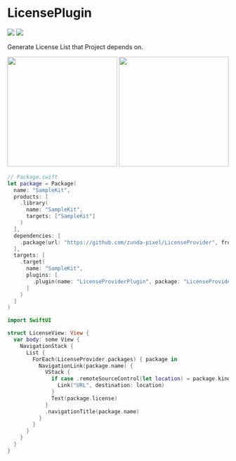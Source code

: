 # LicensePlugin

[![](https://img.shields.io/endpoint?url=https%3A%2F%2Fswiftpackageindex.com%2Fapi%2Fpackages%2Fzunda-pixel%2FLicenseProvider%2Fbadge%3Ftype%3Dswift-versions)](https://swiftpackageindex.com/zunda-pixel/LicenseProvider)
[![](https://img.shields.io/endpoint?url=https%3A%2F%2Fswiftpackageindex.com%2Fapi%2Fpackages%2Fzunda-pixel%2FLicenseProvider%2Fbadge%3Ftype%3Dplatforms)](https://swiftpackageindex.com/zunda-pixel/LicenseProvider)

Generate License List that Project depends on.

<div>
<img width="250" src="https://user-images.githubusercontent.com/47569369/211776957-57ecef9a-bdff-4ee4-af47-da39c890541a.png" />
<img width="250" src="https://user-images.githubusercontent.com/47569369/211777591-2f2efc08-2438-40b4-aca7-47b06b6ed617.png" />
</div>

```swift
// Package.swift
let package = Package(
  name: "SampleKit",
  products: [
    .library(
      name: "SampleKit",
      targets: ["SampleKit"]
    )
  ],
  dependencies: [
    .package(url: "https://github.com/zunda-pixel/LicenseProvider", from: "1.4.0"),
  ],
  targets: [
    .target(
      name: "SampleKit",
      plugins: [
        .plugin(name: "LicenseProviderPlugin", package: "LicenseProvider"),
      ]
    )
  ]
)
```

```swift
import SwiftUI

struct LicenseView: View {
  var body: some View {
    NavigationStack {
      List {
        ForEach(LicenseProvider.packages) { package in
          NavigationLink(package.name) {
            VStack {
              if case .remoteSourceControl(let location) = package.kind {
                Link("URL", destination: location)
              }
              Text(package.license)
            }
            .navigationTitle(package.name)
          }
        }
      }
    }
  }
}
```
